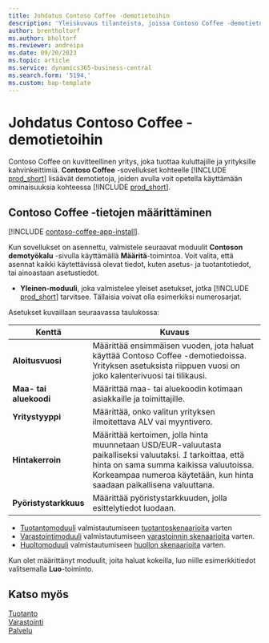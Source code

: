 ```yaml
---
title: Johdatus Contoso Coffee -demotietoihin
description: 'Yleiskuvaus tilanteista, joissa Contoso Coffee -demotietojen avulla opit käyttämään Business Centralin ominaisuuksia.'
author: brentholtorf
ms.author: bholtorf
ms.reviewer: andreipa
ms.date: 09/20/2023
ms.topic: article
ms.service: dynamics365-business-central
ms.search.form: '5194,'
ms.custom: bap-template
---
```


# Johdatus Contoso Coffee -demotietoihin

Contoso Coffee on kuvitteellinen yritys, joka tuottaa kuluttajille ja yrityksille kahvinkeittimiä. **Contoso Coffee** -sovellukset kohteelle [!INCLUDE [prod_short](../includes/prod_short.md)] lisäävät demotietoja, joiden avulla voit opetella käyttämään ominaisuuksia kohteessa [!INCLUDE [prod_short](../includes/prod_short.md)].  

## Contoso Coffee -tietojen määrittäminen

[!INCLUDE [contoso-coffee-app-install](contoso-coffee-app-install.md)].

Kun sovellukset on asennettu, valmistele seuraavat moduulit **Contoson demotyökalu** -sivulla käyttämällä **Määritä**-toimintoa. Voit valita, että asennat kaikki käytettävissä olevat tiedot, kuten asetus- ja tuotantotiedot, tai ainoastaan asetustiedot.

 - **Yleinen-moduuli**, joka valmistelee yleiset asetukset, jotka [!INCLUDE [prod_short](../includes/prod_short.md)] tarvitsee. Tällaisia voivat olla esimerkiksi numerosarjat. 

Asetukset kuvaillaan seuraavassa taulukossa:  

|Kenttä  |Kuvaus  |
|---------|---------|
|**Aloitusvuosi** |Määrittää ensimmäisen vuoden, jota haluat käyttää Contoso Coffee -demotiedoissa. Yrityksen asetuksista riippuen vuosi on joko kalenterivuosi tai tilikausi.|
|**Maa- tai aluekoodi**|Määrittää maa- tai aluekoodin kotimaan asiakkaille ja toimittajille.|
|**Yritystyyppi**    |Määrittää, onko valitun yrityksen ilmoitettava ALV vai myyntivero. |
|**Hintakerroin**     |Määrittää kertoimen, jolla hinta muunnetaan USD/EUR-valuutasta paikalliseksi valuutaksi. *1* tarkoittaa, että hinta on sama summa kaikissa valuutoissa. Korkeampaa numeroa käytetään, kun hinta saadaan paikallisena valuuttana. |
|**Pyöristystarkkuus**  |Määrittää pyöristystarkkuuden, jolla esittelytiedot luodaan.|

 - [Tuotantomoduuli](manufacturing/contoso-coffee-manufacturing-intro.md) valmistautumiseen [tuotantoskenaarioita](manufacturing/contoso-coffee-manufacturing-intro.md#scenarios) varten
 - [Varastointimoduuli](warehousing/contoso-coffee-warehousing-intro.md) valmistautumiseen [varastoinnin skenaarioita](warehousing/contoso-coffee-warehousing-intro.md#scenarios) varten.
 - [Huoltomoduuli](service/contoso-coffee-service-intro.md) valmistautumiseen [huollon skenaarioita](service/contoso-coffee-service-intro.md#scenarios) varten.

Kun olet määrittänyt moduulit, joita haluat kokeilla, luo niille esimerkkitiedot valitsemalla **Luo**-toiminto.

## Katso myös

[Tuotanto](../production-manage-manufacturing.md)  
[Varastointi](../warehouse-manage-warehouse.md)  
[Palvelu](../service-service.md)
<!-- [Projects and Jobs](../projects-manage-projects.md) -->

